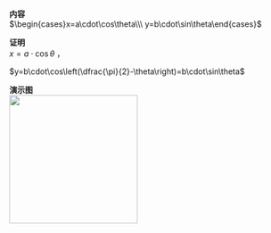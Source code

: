 **内容**  
$\begin{cases}x=a\cdot\cos\theta\\\ y=b\cdot\sin\theta\end{cases}$  
  
**证明**  
$x=a\cdot\cos\theta$ ，  
  
$y=b\cdot\cos\left(\dfrac{\pi}{2}-\theta\right)=b\cdot\sin\theta$  
  
**演示图**  
<img src="E:\Math\work_space\math\098 resources\椭圆的参数方程.png" width="230px" height="230px" align="left"/>  
